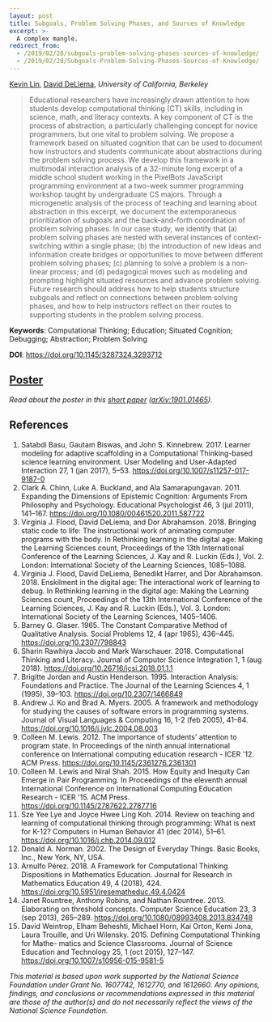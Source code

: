 ```yaml
---
layout: post
title: Subgoals, Problem Solving Phases, and Sources of Knowledge
excerpt: >-
  A complex mangle.
redirect_from:
  - /2019/02/28/subgoals-problem-solving-phases-sources-of-knowledge/
  - /2019/02/28/Subgoals-Problem-Solving-Phases-Sources-of-Knowledge/
---
```


[Kevin Lin](/about), [David DeLiema](http://www.david-deliema.com), *University of California, Berkeley*

> Educational researchers have increasingly drawn attention to how students develop computational thinking (CT) skills, including in science, math, and literacy contexts. A key component of CT is the process of abstraction, a particularly challenging concept for novice programmers, but one vital to problem solving. We propose a framework based on situated cognition that can be used to document how instructors and students communicate about abstractions during the problem solving process. We develop this framework in a multimodal interaction analysis of a 32-minute long excerpt of a middle school student working in the PixelBots JavaScript programming environment at a two-week summer programming workshop taught by undergraduate CS majors. Through a microgenetic analysis of the process of teaching and learning about abstraction in this excerpt, we document the extemporaneous prioritization of subgoals and the back-and-forth coordination of problem solving phases. In our case study, we identify that (a) problem solving phases are nested with several instances of context-switching within a single phase; (b) the introduction of new ideas and information create bridges or opportunities to move between different problem solving phases; (c) planning to solve a problem is a non-linear process; and (d) pedagogical moves such as modeling and prompting highlight situated resources and advance problem solving. Future research should address how to help students structure subgoals and reflect on connections between problem solving phases, and how to help instructors reflect on their routes to supporting students in the problem solving process.

**Keywords**: Computational Thinking; Education; Situated Cognition; Debugging; Abstraction; Problem Solving

**DOI**: <https://doi.org/10.1145/3287324.3293712>

## [Poster](https://docs.google.com/drawings/d/1OrfWGp7-o8sI7KJyx4-leY-A8TioXP1IQFKNBDceht4/edit)

*Read about the poster in this [short paper][] ([arXiv:1901.01465][]).*

[short paper]: https://drive.google.com/file/d/1YDRV9uhsN3XoZewXykkUHKQLElT6XjRB/view?usp=sharing
[arXiv:1901.01465]: https://arxiv.org/abs/1901.01465

## References

1. Satabdi Basu, Gautam Biswas, and John S. Kinnebrew. 2017. Learner modeling for adaptive scaffolding in a Computational Thinking-based science learning environment. User Modeling and User-Adapted Interaction 27, 1 (jan 2017), 5–53. <https://doi.org/10.1007/s11257-017-9187-0>
2. Clark A. Chinn, Luke A. Buckland, and Ala Samarapungavan. 2011. Expanding the Dimensions of Epistemic Cognition: Arguments From Philosophy and Psychology. Educational Psychologist 46, 3 (jul 2011), 141–167. <https://doi.org/10.1080/00461520.2011.587722>
3. Virginia J. Flood, David DeLiema, and Dor Abrahamson. 2018. Bringing static code to life: The instructional work of animating computer programs with the body. In Rethinking learning in the digital age: Making the Learning Sciences count, Proceedings of the 13th International Conference of the Learning Sciences, J. Kay and R. Luckin (Eds.), Vol. 2. London: International Society of the Learning Sciences, 1085–1088.
4. Virginia J. Flood, David DeLiema, Benedikt Harrer, and Dor Abrahamson. 2018. Enskilment in the digital age: The interactional work of learning to debug. In Rethinking learning in the digital age: Making the Learning Sciences count, Proceedings of the 13th International Conference of the Learning Sciences, J. Kay and R. Luckin (Eds.), Vol. 3. London: International Society of the Learning Sciences, 1405–1406.
5. Barney G. Glaser. 1965. The Constant Comparative Method of Qualitative Analysis. Social Problems 12, 4 (apr 1965), 436–445. <https://doi.org/10.2307/798843>
6. Sharin Rawhiya Jacob and Mark Warschauer. 2018. Computational Thinking and Literacy. Journal of Computer Science Integration 1, 1 (aug 2018). <https://doi.org/10.26716/jcsi.2018.01.1.1>
7. Brigitte Jordan and Austin Henderson. 1995. Interaction Analysis: Foundations and Practice. The Journal of the Learning Sciences 4, 1 (1995), 39–103. <https://doi.org/10.2307/1466849>
8. Andrew J. Ko and Brad A. Myers. 2005. A framework and methodology for studying the causes of software errors in programming systems. Journal of Visual Languages & Computing 16, 1-2 (feb 2005), 41–84. <https://doi.org/10.1016/j.jvlc.2004.08.003>
9. Colleen M. Lewis. 2012. The importance of students' attention to program state. In Proceedings of the ninth annual international conference on International computing education research - ICER '12. ACM Press. <https://doi.org/10.1145/2361276.2361301>
10. Colleen M. Lewis and Niral Shah. 2015. How Equity and Inequity Can Emerge in Pair Programming. In Proceedings of the eleventh annual International Conference on International Computing Education Research - ICER '15. ACM Press. <https://doi.org/10.1145/2787622.2787716>
11. Sze Yee Lye and Joyce Hwee Ling Koh. 2014. Review on teaching and learning of computational thinking through programming: What is next for K-12? Computers in Human Behavior 41 (dec 2014), 51–61. <https://doi.org/10.1016/j.chb.2014.09.012>
12. Donald A. Norman. 2002. The Design of Everyday Things. Basic Books, Inc., New York, NY, USA.
13. Arnulfo Pérez. 2018. A Framework for Computational Thinking Dispositions in Mathematics Education. Journal for Research in Mathematics Education 49, 4 (2018), 424. <https://doi.org/10.5951/jresematheduc.49.4.0424>
14. Janet Rountree, Anthony Robins, and Nathan Rountree. 2013. Elaborating on threshold concepts. Computer Science Education 23, 3 (sep 2013), 265–289. <https://doi.org/10.1080/08993408.2013.834748>
15. David Weintrop, Elham Beheshti, Michael Horn, Kai Orton, Kemi Jona, Laura Trouille, and Uri Wilensky. 2015. Defining Computational Thinking for Mathe- matics and Science Classrooms. Journal of Science Education and Technology 25, 1 (oct 2015), 127–147. <https://doi.org/10.1007/s10956-015-9581-5>

*This material is based upon work supported by the National Science Foundation under Grant No. 1607742, 1612770, and 1612660. Any opinions, findings, and conclusions or recommendations expressed in this material are those of the author(s) and do not necessarily reflect the views of the National Science Foundation.*
